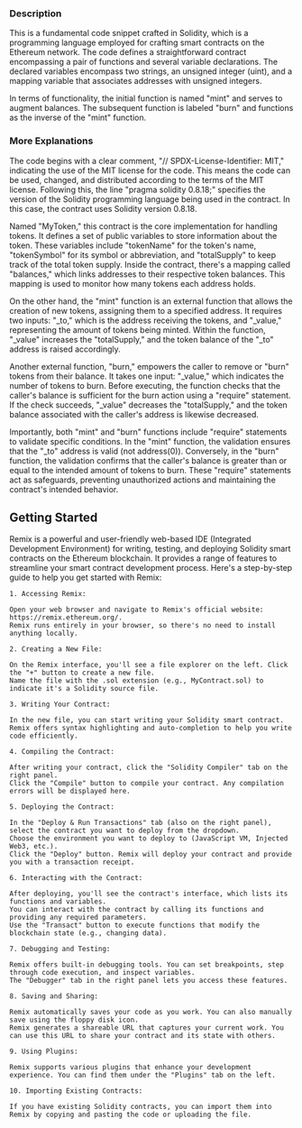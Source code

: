 ### Description 

This is a fundamental code snippet crafted in Solidity, which is a programming language employed for crafting smart contracts on the Ethereum network. The code defines a straightforward contract encompassing a pair of functions and several variable declarations. The declared variables encompass two strings, an unsigned integer (uint), and a mapping variable that associates addresses with unsigned integers.

In terms of functionality, the initial function is named "mint" and serves to augment balances. The subsequent function is labeled "burn" and functions as the inverse of the "mint" function.

### More Explanations

The code begins with a clear comment, "// SPDX-License-Identifier: MIT," indicating the use of the MIT license for the code. This means the code can be used, changed, and distributed according to the terms of the MIT license. Following this, the line "pragma solidity 0.8.18;" specifies the version of the Solidity programming language being used in the contract. In this case, the contract uses Solidity version 0.8.18.

Named "MyToken," this contract is the core implementation for handling tokens. It defines a set of public variables to store information about the token. These variables include "tokenName" for the token's name, "tokenSymbol" for its symbol or abbreviation, and "totalSupply" to keep track of the total token supply. Inside the contract, there's a mapping called "balances," which links addresses to their respective token balances. This mapping is used to monitor how many tokens each address holds.

On the other hand, the "mint" function is an external function that allows the creation of new tokens, assigning them to a specified address. It requires two inputs: "_to," which is the address receiving the tokens, and "_value," representing the amount of tokens being minted. Within the function, "_value" increases the "totalSupply," and the token balance of the "_to" address is raised accordingly.

Another external function, "burn," empowers the caller to remove or "burn" tokens from their balance. It takes one input: "_value," which indicates the number of tokens to burn. Before executing, the function checks that the caller's balance is sufficient for the burn action using a "require" statement. If the check succeeds, "_value" decreases the "totalSupply," and the token balance associated with the caller's address is likewise decreased.

Importantly, both "mint" and "burn" functions include "require" statements to validate specific conditions. In the "mint" function, the validation ensures that the "_to" address is valid (not address(0)). Conversely, in the "burn" function, the validation confirms that the caller's balance is greater than or equal to the intended amount of tokens to burn. These "require" statements act as safeguards, preventing unauthorized actions and maintaining the contract's intended behavior.

## Getting Started 

Remix is a powerful and user-friendly web-based IDE (Integrated Development Environment) for writing, testing, and deploying Solidity smart contracts on the Ethereum blockchain. It provides a range of features to streamline your smart contract development process. Here's a step-by-step guide to help you get started with Remix:

```
1. Accessing Remix:

Open your web browser and navigate to Remix's official website: https://remix.ethereum.org/.
Remix runs entirely in your browser, so there's no need to install anything locally.

2. Creating a New File:

On the Remix interface, you'll see a file explorer on the left. Click the "+" button to create a new file.
Name the file with the .sol extension (e.g., MyContract.sol) to indicate it's a Solidity source file.

3. Writing Your Contract:

In the new file, you can start writing your Solidity smart contract. Remix offers syntax highlighting and auto-completion to help you write code efficiently.

4. Compiling the Contract:

After writing your contract, click the "Solidity Compiler" tab on the right panel.
Click the "Compile" button to compile your contract. Any compilation errors will be displayed here.

5. Deploying the Contract:

In the "Deploy & Run Transactions" tab (also on the right panel), select the contract you want to deploy from the dropdown.
Choose the environment you want to deploy to (JavaScript VM, Injected Web3, etc.).
Click the "Deploy" button. Remix will deploy your contract and provide you with a transaction receipt.

6. Interacting with the Contract:

After deploying, you'll see the contract's interface, which lists its functions and variables.
You can interact with the contract by calling its functions and providing any required parameters.
Use the "Transact" button to execute functions that modify the blockchain state (e.g., changing data).

7. Debugging and Testing:

Remix offers built-in debugging tools. You can set breakpoints, step through code execution, and inspect variables.
The "Debugger" tab in the right panel lets you access these features.

8. Saving and Sharing:

Remix automatically saves your code as you work. You can also manually save using the floppy disk icon.
Remix generates a shareable URL that captures your current work. You can use this URL to share your contract and its state with others.

9. Using Plugins:

Remix supports various plugins that enhance your development experience. You can find them under the "Plugins" tab on the left.

10. Importing Existing Contracts:

If you have existing Solidity contracts, you can import them into Remix by copying and pasting the code or uploading the file.
```
